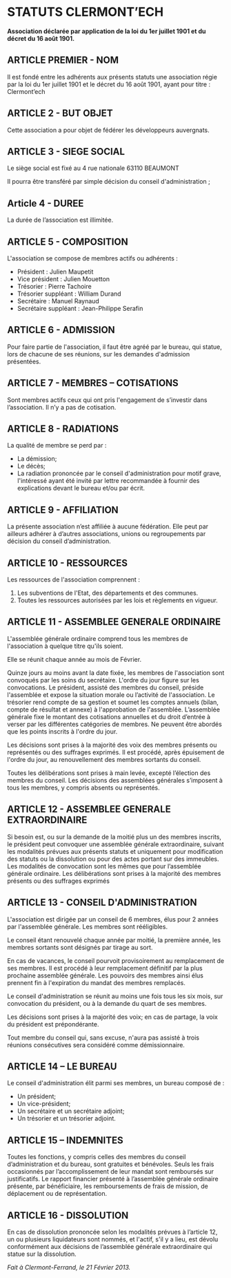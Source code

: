 # STATUTS CLERMONT’ECH**Association déclarée par application de la loi du 1er juillet 1901 et du décret du 16 août 1901.**## ARTICLE PREMIER - NOMIl est fondé entre les adhérents aux présents statuts une association régie par la loi du 1er juillet 1901 et le décret du 16 août 1901, ayant pour titre : Clermont’ech## ARTICLE 2 - BUT OBJETCette association a pour objet de fédérer les développeurs auvergnats.## ARTICLE 3 - SIEGE SOCIAL Le siège social est fixé au 4 rue nationale 63110 BEAUMONTIl pourra être transféré par simple décision du conseil d'administration ; ## Article 4 - DUREE La durée de l’association est illimitée.## ARTICLE 5 - COMPOSITION L'association se compose de membres actifs ou adhérents :* Président : Julien Maupetit* Vice président : Julien Mouetton* Trésorier : Pierre Tachoire* Trésorier suppléant : William Durand* Secrétaire : Manuel Raynaud* Secrétaire suppléant : Jean-Philippe Serafin## ARTICLE 6 - ADMISSION Pour faire partie de l'association, il faut être agréé par le bureau, qui statue, lors de chacune de ses réunions, sur les demandes d'admission présentées. ## ARTICLE 7 - MEMBRES – COTISATIONSSont membres actifs ceux qui ont pris l'engagement de s’investir dans l’association. Il n’y a pas de cotisation.## ARTICLE 8 - RADIATIONS La qualité de membre se perd par :* La démission;* Le décès;* La radiation prononcée par le conseil d'administration pour motif grave, l'intéressé ayant été invité par lettre recommandée à fournir des explications devant le bureau et/ou par écrit.## ARTICLE 9 - AFFILIATIONLa présente association n’est affiliée à aucune fédération.Elle peut par ailleurs adhérer à d’autres associations, unions ou regroupements par décision du conseil d’administration.## ARTICLE 10 - RESSOURCES Les ressources de l'association comprennent :1. Les subventions de l'Etat, des départements et des communes.2. Toutes les ressources autorisées par les lois et règlements en vigueur.## ARTICLE 11 - ASSEMBLEE GENERALE ORDINAIRE L'assemblée générale ordinaire comprend tous les membres de l'association à quelque titre qu'ils soient. Elle se réunit chaque année au mois de Février.Quinze jours au moins avant la date fixée, les membres de l'association sont convoqués par les soins du secrétaire. L'ordre du jour figure sur les convocations. Le président, assisté des membres du conseil, préside l'assemblée et expose la situation morale ou l’activité de l'association. Le trésorier rend compte de sa gestion et soumet les comptes annuels (bilan, compte de résultat et annexe) à l'approbation de l'assemblée. L’assemblée générale fixe le montant des cotisations annuelles et du droit d’entrée à verser par les différentes catégories de membres.Ne peuvent être abordés que les points inscrits à l'ordre du jour. Les décisions sont prises à la majorité des voix des membres présents ou représentés ou des suffrages exprimés.Il est procédé, après épuisement de l'ordre du jour, au renouvellement des membres sortants du conseil.Toutes les délibérations sont prises à main levée, excepté l’élection des membres du conseil.Les décisions des assemblées générales s’imposent à tous les membres, y compris absents ou représentés.## ARTICLE 12 - ASSEMBLEE GENERALE EXTRAORDINAIRE Si besoin est, ou sur la demande de la moitié plus un des membres inscrits, le président peut convoquer une assemblée générale extraordinaire, suivant les modalités prévues aux présents statuts et uniquement pour modification des statuts ou la dissolution ou pour des actes portant sur des immeubles.Les modalités de convocation sont les mêmes que pour l’assemblée générale ordinaire.Les délibérations sont prises à la majorité des membres présents ou des suffrages exprimés## ARTICLE 13 - CONSEIL D'ADMINISTRATION L'association est dirigée par un conseil de 6 membres, élus pour 2 années par l'assemblée générale. Les membres sont rééligibles. Le conseil étant renouvelé chaque année par moitié, la première année, les membres sortants sont désignés par tirage au sort. En cas de vacances, le conseil pourvoit provisoirement au remplacement de ses membres. Il est procédé à leur remplacement définitif par la plus prochaine assemblée générale. Les pouvoirs des membres ainsi élus prennent fin à l'expiration du mandat des membres remplacés. Le conseil d'administration se réunit au moins une fois tous les six mois, sur convocation du président, ou à la demande du quart de ses membres.Les décisions sont prises à la majorité des voix; en cas de partage, la voix du président est prépondérante. Tout membre du conseil qui, sans excuse, n'aura pas assisté à trois réunions consécutives sera considéré comme démissionnaire. ## ARTICLE 14 – LE BUREAU Le conseil d'administration élit parmi ses membres, un bureau composé de :
* Un président;* Un vice-président;* Un secrétaire et un secrétaire adjoint;* Un trésorier et un trésorier adjoint. ## ARTICLE 15 – INDEMNITESToutes les fonctions, y compris celles des membres du conseil d’administration et du bureau, sont gratuites et bénévoles. Seuls les frais occasionnés par l’accomplissement de leur mandat sont remboursés sur justificatifs. Le rapport financier présenté à l’assemblée générale ordinaire présente, par bénéficiaire, les remboursements de frais de mission, de déplacement ou de représentation.## ARTICLE 16 - DISSOLUTION En cas de dissolution prononcée selon les modalités prévues à l’article 12, un ou plusieurs liquidateurs sont nommés, et l'actif, s'il y a lieu, est dévolu conformément aux décisions de l’assemblée générale extraordinaire qui statue sur la dissolution.*Fait à Clermont-Ferrand, le 21 Février 2013.*
